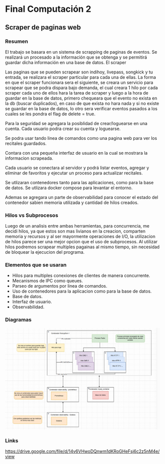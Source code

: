 # Final Computación 2

## Scraper de paginas web

### Resumen

El trabajo se basara en un sistema de scrapping de paginas de eventos. Se realizará un procesado a la información que se obtenga y se permitirá guardar dicha información en una base de datos. El scraper 

Las paginas que se pueden scrapear son indihoy, livepass, songkick y tu entrada, se realizara el scraper particular para cada una de ellas. La forma en que el scraper funcionara sera el siguiente, se creara un servicio para scrapear que se podra dispara bajo demanda, el cual creara 1 hilo por cada scraper cada uno de ellos hara la tarea de scraper y luego a la hora de guardar en la base de datos, primero chequeara que el evento no exista en la db (buscar duplicados), en caso de que exista no hara nada y si no existe se guardar en la base de datos, lo otro sera verificar eventos pasados a los cuales se les pondra el flag de delete = true.

Para la seguridad se agregara la posiblidad de crear/loguearse en una cuenta. Cada usuario podra crear su cuenta y loguearse.

Se podra usar tando linea de comandos como una pagina web para ver los recitales guardados.

Contara con una pequeña interfaz de usuario en la cual se mostrara la informacion scrapeada.

Cada usuario se conectara al servidor y podrá listar eventos, agregar y eliminar de favoritos y ejecutar un proceso para actualizar recitales.

Se utlizaran contenedores tanto para las aplicaciones, como para la base de datos. Se utlizara docker compose para levantar el entorno.

Ademas se agregara un parte de observabilidad para conocer el estado del contenedor sabien memoria utilizada y cantidad de hilos creados.

### Hilos vs Subprocesos

Luego de un analisis entre ambas herramientas, para concurrencia, me decidi hilos, ya que estos son mas livianos en la creacion, comparten memoria y recursos y al ser mayormente operaciones de I/O, la utilizacion de hilos parece ser una mejor opcion que el uso de subprocesos. Al utilizar hilos podremos scrapear multiples pagainas al mismo tiempo, sin necesidad de bloquear la ejecucion del programa.

### Elementos que se usaran

* Hilos para multiples conexiones de clientes de manera concurrente.
* Mecanismos de IPC como queues.
* Parseo de argumentos por linea de comandos.
* Uso de contenedores para la aplicacion como para la base de datos.
* Base de datos.
* Interfaz de usuario.
* Observabilidad.

### Diagramas

![diagrama-v2](https://github.com/fernan256/compu2/blob/main/final/docs/diagrama-v2.png)

### Links

https://drive.google.com/file/d/14v6VHwoDQnwm1dKRoGHeFsj6c2z5nM4e/view